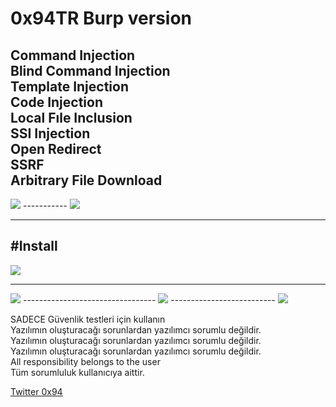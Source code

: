 # 0x94TR Burp version<br>
Command Injection<br>
Blind Command Injection<br>
Template Injection<br>
Code Injection<br>
Local Fıle Inclusion<br>
SSI Injection<br>
Open Redirect<br>
SSRF<br>
Arbitrary File Download<br>
-----------

<img src="https://raw.githubusercontent.com/antichown/0x94TR/master/watch.gif">
-----------
<img src="https://raw.githubusercontent.com/antichown/0x94TR/master/watch2.gif">

-------------
#Install
-----------------------------
<img src="https://raw.githubusercontent.com/antichown/0x94TR/master/94_1.png">

---------------------------------

<img src="https://raw.githubusercontent.com/antichown/0x94TR/master/94_2.png">
---------------------------------

<img src="https://raw.githubusercontent.com/antichown/0x94TR/master/94_3.png">
--------------------------
<img src="https://raw.githubusercontent.com/antichown/0x94TR/master/proxyenable.png">

SADECE Güvenlik testleri için kullanın<br>
Yazılımın oluşturacağı sorunlardan yazılımcı sorumlu değildir.<br>
Yazılımın oluşturacağı sorunlardan yazılımcı sorumlu değildir.<br>
Yazılımın oluşturacağı sorunlardan yazılımcı sorumlu değildir.<br>
All responsibility belongs to the user<br>
Tüm sorumluluk kullanıcıya aittir.<br>


<a href="https://twitter.com/0x94">Twitter 0x94</a>
